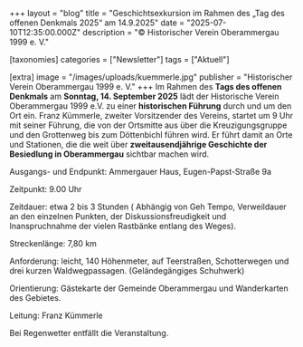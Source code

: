 +++
layout = "blog"
title = "Geschichtsexkursion im Rahmen des  „Tag des offenen  Denkmals 2025“ am 14.9.2025"
date = "2025-07-10T12:35:00.000Z"
description = "©  Historischer Verein Oberammergau 1999 e. V."

[taxonomies]
categories = ["Newsletter"]
tags = ["Aktuell"]

[extra]
image = "/images/uploads/kuemmerle.jpg"
publisher = "Historischer Verein Oberammergau 1999 e. V."
+++
Im Rahmen des **Tags des offenen Denkmals** am **Sonntag, 14. September 2025** lädt der Historische Verein Oberammergau 1999 e.V. zu einer **historischen Führung** durch und um den Ort ein. Franz Kümmerle, zweiter Vorsitzender des Vereins, startet um 9 Uhr mit seiner Führung, die von der Ortsmitte aus über die Kreuzigungsgruppe und den Grottenweg bis zum Döttenbichl führen wird. Er führt damit an Orte und Stationen, die die weit über **zweitausendjährige Geschichte der Besiedlung in Oberammergau** sichtbar machen wird.

Ausgangs- und Endpunkt: Ammergauer Haus, Eugen-Papst-Straße 9a

Zeitpunkt: 9.00 Uhr

Zeitdauer: etwa 2 bis 3 Stunden ( Abhängig von Geh Tempo, Verweildauer an den einzelnen Punkten, der Diskussionsfreudigkeit  und Inanspruchnahme der vielen Rastbänke entlang des Weges).

Streckenlänge: 7,80 km

Anforderung: leicht, 140 Höhenmeter, auf Teerstraßen, Schotterwegen und drei kurzen  Waldwegpassagen. (Geländegängiges Schuhwerk)

Orientierung: Gästekarte der Gemeinde Oberammergau  und Wanderkarten des Gebietes.

Leitung: Franz Kümmerle

Bei Regenwetter entfällt die Veranstaltung.
